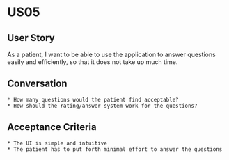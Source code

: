US05
=======

User Story
---
As a patient, I want to be able to use the application to answer questions easily and efficiently, so that it does not take up much time.

Conversation
----
	* How many questions would the patient find acceptable?
	* How should the rating/answer system work for the questions?

Acceptance Criteria
----
	* The UI is simple and intuitive
	* The patient has to put forth minimal effort to answer the questions